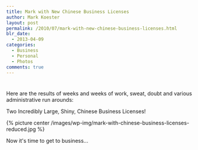 ```yaml
---
title: Mark with New Chinese Business Licenses
author: Mark Koester
layout: post
permalink: /2010/07/mark-with-new-chinese-business-licenses.html
blr_date:
  - 2013-04-09
categories:
  - Business
  - Personal
  - Photos
comments: true
---
```


#

Here are the results of weeks and weeks of work, sweat, doubt and various administrative run arounds:

Two Incredibly Large, Shiny, Chinese Business Licenses!

{% picture center /images/wp-img/mark-with-chinese-business-licenses-reduced.jpg %}

Now it's time to get to business...
